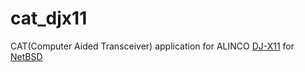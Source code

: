 # cat_djx11
CAT(Computer Aided Transceiver) application for ALINCO [DJ-X11](http://www.alinco.com/Products/rcv/DJ-X11/ "DJ-X11") for [NetBSD](https://www.netbsd.org/ "NetBSD")
